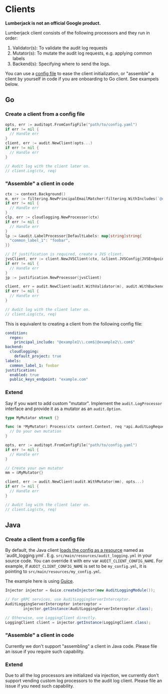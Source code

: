 # Clients

**Lumberjack is not an official Google product.**

Lumberjack client consists of the following processors and they run in order:

1.  Validator(s): To validate the audit log requests
2.  Mutator(s): To mutate the audit log requests, e.g. applying common labels
3.  Backend(s): Specifying where to send the logs.

You can use a [config file](./config.md) to ease the client initialization, or
"assemble" a client by yourself in code if you are onboarding to Go client. See
exampels below.

## Go

### Create a client from a config file

```go
opts, err := auditopt.FromConfigFile("path/to/config.yaml")
if err != nil {
  // Handle err
}
client, err := audit.NewClient(opts...)
if err != nil {
  // Handle err
}

// Audit log with the client later on.
// client.Log(ctx, req)
```

### "Assemble" a client in code

```go
ctx := context.Background()
m, err := filtering.NewPrincipalEmailMatcher(filtering.WithIncludes(`@example1\.com$|@example2\.com$`))
if err != nil {
  // Handle err
}
clp, err := cloudlogging.NewProcessor(ctx)
if err != nil {
  // Handle err
}
lp := &audit.LabelProcessor{DefaultLabels: map[string]string{
  "common_label_1": "foobar",
}}

// If justification is required, create a JVS client.
jvsClient, err := client.NewJVSClient(ctx, &client.JVSConfig{JVSEndpoint: "example.com"})
if err != nil {
  // Handle err
}
jp := justification.NewProcessor(jvsClient)

client, err = audit.NewClient(audit.WithValidator(m), audit.WithBackend(clp), audit.WithMutator(lp), audit.WithMutator(jp))
if err != nil {
  // Handle err
}

// Audit log with the client later on.
// client.Log(ctx, req)
```

This is equivalent to creating a client from the following config file:

```yaml
condition:
  regex:
    principal_include: "@example1\\.com$|@example2\\.com$"
backend:
  cloudlogging:
    default_project: true
labels:
  common_label_1: foobar
justification:
  enabled: true
  public_keys_endpoint: "example.com"
```

### Extend

Say if you want to add custom "mutator". Implement the `audit.LogProcessor`
interface and provide it as a mutator as an `audit.Option`.

```go
type MyMutator struct {}

func (m *MyMutator) Process(ctx context.Context, req *api.AuditLogRequest) error {
  // Do your own mutation
}

opts, err := auditopt.FromConfigFile("path/to/config.yaml")
if err != nil {
  // Handle err
}

// Create your own mutator
mm = &MyMutator{}

client, err := audit.NewClient(audit.WithMutator(mm), opts...)
if err != nil {
  // Handle err
}

// Audit log with the client later on.
// client.Log(ctx, req)
```

## Java

### Create a client from a config file

By default, the Java client
[loads the config as a resource](https://docs.oracle.com/en/java/javase/11/docs/api/java.base/java/lang/ClassLoader.html#getResource\(java.lang.String\))
named as `audit_logging.yml`. E.g. `src/main/resources/audit_logging.yml` in
your source code. You can override it with env var `AUDIT_CLIENT_CONFIG_NAME`.
For example, if `AUDIT_CLIENT_CONFIG_NAME` is set to be `my_config.yml`, it is
pointing to `src/main/resources/my_config.yml`.

The example here is using [Guice](https://github.com/google/guice).

```java
Injector injector = Guice.createInjector(new AuditLoggingModule());

// For gRPC services, use AuditLoggingServerInterceptor.
AuditLoggingServerInterceptor interceptor =
        injector.getInstance(AuditLoggingServerInterceptor.class);

// Otherwise, use LoggingClient directly.
LoggingClient client = injector.getInstance(LoggingClient.class);
```

### "Assemble" a client in code

Currently we don't support "assembling" a client in Java code. Please file an
issue if you require such capability.

### Extend

Due to all the log processors are initialized via injection, we currently don't
support vending custom log processors to the audit log client. Please file an
issue if you need such capability.

